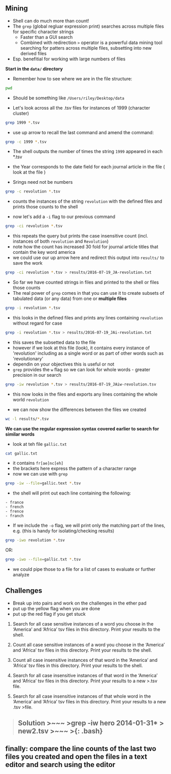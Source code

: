 ## Mining 

* Shell can do much more than count! 
* The `grep` (global regluar expression print) searches across multiple files for specific character strings
  * Faster than a GUI search 
  * Combined with redirection `>` operator is a powerful data mining tool searching for patters across multiple files, subsetting into new derived files
* Esp. benefitial for working with large numbers of files

**Start in the `data/` directory**

* Remember how to see where we are in the file structure: 

```bash
pwd
```

* Should be something like `/Users/riley/Desktop/data`

* Let's look across all the .tsv files for instances of 1999  (character cluster)

```bash
grep 1999 *.tsv
```

* use up arrow to recall the last command and amend the command: 

```bash
grep -c 1999 *.tsv
```

* The shell outputs the number of times the string `1999` appeared in each *.tsv
* the Year corresponds to the date field for each journal article in the file ( look at the file )

* Srings need not be numbers

```bash
grep -c revolution *.tsv
```

* counts the instances of the string `revolution` with the defined files and prints those counts to the shell

* now let's add a `-i` flag to our previous command

```bash
grep -ci revolution *.tsv
```

* this repeats the query but prints the case insensitive count (incl. instances of both `revolution` and `Revolution`)
* note how the count has increased 30 fold for journal article titles that contain the key word america
* we could use our up arrow here and redirect this output into `results/` to save the work

```bash
grep -ci revolution *.tsv > results/2016-07-19_JA-revolution.txt
```

* So far we have counted strings in files and printed to the shell or files those counts
* The real power of `grep` comes in that you can use it to create subsets of tabulated data (or any data) from one or **multiple files**

```bash
grep -i revolution *.tsv
```

* this looks in the defined files and prints any lines containing `revolution` without regard for case

```bash
grep -i revolution *.tsv > results/2016-07-19_JAi-revolution.txt
```

* this saves the subsetted data to the file
* however if we look at this file (look), it contains every instance of 'revolution' including as a single word or as part of other words such as 'revolutionary'
* dependin on your objectives this is useful or not
* `grep` provides the `w` flag so we can look for whole words - greater precision in our search

```bash
grep -iw revolution *.tsv > results/2016-07-19_JAiw-revolution.tsv
```
* this now looks in the files and exports any lines containing the whole world `revolution`

* we can now show the differences between the files we created

```bash
wc -l results/*.tsv
```

**We can use the regular expression syntax covered earlier to search for similar words**

* look at teh file `gallic.txt`

```bash
cat gallic.txt
```
* it contains `fr[ae]nc[eh]`
* the brackets here express the pattern of a character range
* now we can use with `grep`

```bash
grep -iw --file=gallic.text *.tsv
```

* the shell will print out each line containing the following:

```
- france
- french
- frence
- franch
```

* If we include the `-o` flag, we will print only the matching part of the lines, e.g. (this is handy for isolating/checking results)

```bash
grep -iwo revolution *.tsv
```

OR:

```bash
grep -iwo --file=gallic.txt *.tsv
```

* we could pipe those to a file for a list of cases to evaluate or further analyze

## Challenges 

* Break up into pairs and work on the challenges in the ether pad
* put up the yellow flag when you are done
* put up the red flag if you get stuck

1. Search for all case sensitive instances of a word you choose in the ‘America’ and ‘Africa’ tsv files in this directory. Print your results to the shell.

2. Count all case sensitive instances of a word you choose in the ‘America’ and ‘Africa’ tsv files in this directory. Print your results to the shell.

3. Count all case insensitive instances of that word in the ‘America’ and ‘Africa’ tsv files in this directory. Print your results to the shell.


4. Search for all case insensitive instances of that word in the ‘America’ and ‘Africa’ tsv files in this directory. Print your results to a new >.tsv file.

5. Search for all case insensitive instances of that whole word in the ‘America’ and ‘Africa’ tsv files in this directory. Print your results to a new .tsv >file. 

> ## Solution >~~~ >grep -iw hero 2014-01-31* > new2.tsv >~~~ >{: .bash}

## finally: compare the line counts of the last two files you created and open the files in a text editor and search using the editor
